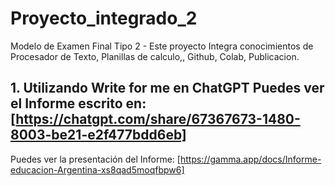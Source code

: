 # Proyecto_integrado_2
Modelo de Examen Final Tipo 2 - Este proyecto Integra conocimientos de Procesador de Texto, Planillas de calculo,, Github, Colab, Publicacion.
## 1. Utilizando Write for me en ChatGPT Puedes ver el Informe escrito en: [https://chatgpt.com/share/67367673-1480-8003-be21-e2f477bdd6eb]
Puedes ver la presentación del Informe: [https://gamma.app/docs/Informe-educacion-Argentina-xs8qad5moqfbpw6]
